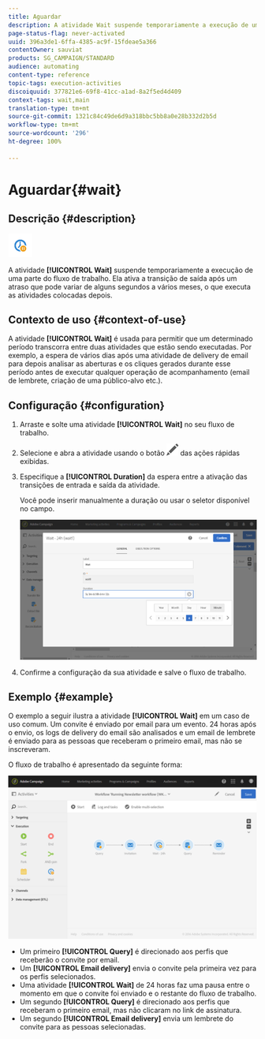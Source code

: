 ```yaml
---
title: Aguardar
description: A atividade Wait suspende temporariamente a execução de uma parte do fluxo de trabalho.
page-status-flag: never-activated
uuid: 396a3de1-6ffa-4385-ac9f-15fdeae5a366
contentOwner: sauviat
products: SG_CAMPAIGN/STANDARD
audience: automating
content-type: reference
topic-tags: execution-activities
discoiquuid: 377821e6-69f8-41cc-a1ad-8a2f5ed4d409
context-tags: wait,main
translation-type: tm+mt
source-git-commit: 1321c84c49de6d9a318bbc5bb8a0e28b332d2b5d
workflow-type: tm+mt
source-wordcount: '296'
ht-degree: 100%

---
```



# Aguardar{#wait}

## Descrição {#description}

![](assets/wait.png)

A atividade **[!UICONTROL Wait]** suspende temporariamente a execução de uma parte do fluxo de trabalho. Ela ativa a transição de saída após um atraso que pode variar de alguns segundos a vários meses, o que executa as atividades colocadas depois.

## Contexto de uso {#context-of-use}

A atividade **[!UICONTROL Wait]** é usada para permitir que um determinado período transcorra entre duas atividades que estão sendo executadas. Por exemplo, a espera de vários dias após uma atividade de delivery de email para depois analisar as aberturas e os cliques gerados durante esse período antes de executar qualquer operação de acompanhamento (email de lembrete, criação de uma público-alvo etc.).

## Configuração {#configuration}

1. Arraste e solte uma atividade **[!UICONTROL Wait]** no seu fluxo de trabalho.
1. Selecione e abra a atividade usando o botão ![](assets/edit_darkgrey-24px.png) das ações rápidas exibidas.
1. Especifique a **[!UICONTROL Duration]** da espera entre a ativação das transições de entrada e saída da atividade.

   Você pode inserir manualmente a duração ou usar o seletor disponível no campo.

   ![](assets/wait_duration.png)

1. Confirme a configuração da sua atividade e salve o fluxo de trabalho.

## Exemplo {#example}

O exemplo a seguir ilustra a atividade **[!UICONTROL Wait]** em um caso de uso comum. Um convite é enviado por email para um evento. 24 horas após o envio, os logs de delivery do email são analisados e um email de lembrete é enviado para as pessoas que receberam o primeiro email, mas não se inscreveram.

O fluxo de trabalho é apresentado da seguinte forma:

![](assets/wait_example_workflow.png)

* Um primeiro **[!UICONTROL Query]** é direcionado aos perfis que receberão o convite por email.
* Um **[!UICONTROL Email delivery]** envia o convite pela primeira vez para os perfis selecionados.
* Uma atividade **[!UICONTROL Wait]** de 24 horas faz uma pausa entre o momento em que o convite foi enviado e o restante do fluxo de trabalho.
* Um segundo **[!UICONTROL Query]** é direcionado aos perfis que receberam o primeiro email, mas não clicaram no link de assinatura.
* Um segundo **[!UICONTROL Email delivery]** envia um lembrete do convite para as pessoas selecionadas.

